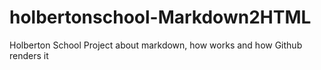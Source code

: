 # holbertonschool-Markdown2HTML
Holberton School Project about markdown, how works and how Github renders it
